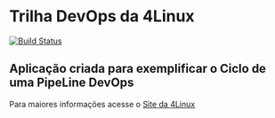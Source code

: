 # Trilha DevOps da 4Linux

<!-- Altere a Flag abaixo com sua URL do Travis -->
[![Build Status](https://travis-ci.org/EmanuelBMS/DevOpsLab-HelloWorld.svg?branch=master)](https://travis-ci.org/EmanuelBMS/DevOpsLab-HelloWorld)
## Aplicação criada para exemplificar o Ciclo de uma PipeLine DevOps


Para maiores informações acesse o [Site da 4Linux](https://www.4linux.com.br/cursos/devops)
